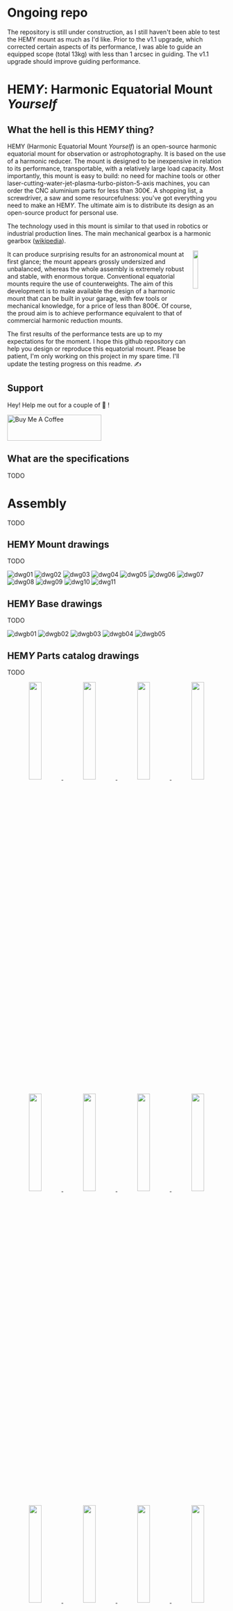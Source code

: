 
# Ongoing repo
The repository is still under construction, as I still haven't been able to test the HEMY mount as much as I'd like. Prior to the v1.1 upgrade, which corrected certain aspects of its performance, I was able to guide an equipped scope (total 13kg) with less than 1 arcsec in guiding. The v1.1 upgrade should improve guiding performance.

# HEM*Y*: Harmonic Equatorial Mount *Yourself*
## What the hell is this HEM*Y* thing?

HEMY (Harmonic Equatorial Mount *Yourself*) is an open-source harmonic equatorial mount for observation or astrophotography. It is based on the use of a harmonic reducer. The mount is designed to be inexpensive in relation to its performance, transportable, with a relatively large load capacity. Most importantly, this mount is easy to build: no need for machine tools or other laser-cutting-water-jet-plasma-turbo-piston-5-axis machines, you can order the CNC aluminium parts for less than 300€. A shopping list, a screwdriver, a saw and some resourcefulness: you've got everything you need to make an HEM*Y*. The ultimate aim is to distribute its design as an open-source product for personal use.

The technology used in this mount is similar to that used in robotics or industrial production lines. The main mechanical gearbox is a harmonic gearbox ([wikipedia](https://en.wikipedia.org/wiki/Strain_wave_gearing)). 

<img align="right" src="https://upload.wikimedia.org/wikipedia/commons/thumb/2/21/HarmonicDriveAni.gif/240px-HarmonicDriveAni.gif" width="15%">

It can produce surprising results for an astronomical mount at first glance; the mount appears grossly undersized and unbalanced, whereas the whole assembly is extremely robust and stable, with enormous torque.
Conventional equatorial mounts require the use of counterweights. The aim of this development is to make available the design of a harmonic mount that can be built in your garage, with few tools or mechanical knowledge, for a price of less than 800€. Of course, the proud aim is to achieve performance equivalent to that of commercial harmonic reduction mounts.


The first results of the performance tests are up to my expectations for the moment. I hope this github repository can help you design or reproduce this equatorial mount. Please be patient, I'm only working on this project in my spare time. I'll update the testing progress on this readme. ✍️

## Support

Hey! Help me out for a couple of :beers: !

<a href="https://www.buymeacoffee.com/polvinc" target="_blank"><img src="https://cdn.buymeacoffee.com/buttons/v2/default-green.png" alt="Buy Me A Coffee" style="height: 60px !important;width: 217px !important;" ></a>

## What are the specifications

TODO

# Assembly

TODO

## HEM*Y* Mount drawings
TODO

![dwg01](drawings/v1.1/jpg/HEMY_v1.1_mount_drawing_00001.jpeg)
![dwg02](drawings/v1.1/jpg/HEMY_v1.1_mount_drawing_00002.jpeg)
![dwg03](drawings/v1.1/jpg/HEMY_v1.1_mount_drawing_00003.jpeg)
![dwg04](drawings/v1.1/jpg/HEMY_v1.1_mount_drawing_00004.jpeg)
![dwg05](drawings/v1.1/jpg/HEMY_v1.1_mount_drawing_00005.jpeg)
![dwg06](drawings/v1.1/jpg/HEMY_v1.1_mount_drawing_00006.jpeg)
![dwg07](drawings/v1.1/jpg/HEMY_v1.1_mount_drawing_00007.jpeg)
![dwg08](drawings/v1.1/jpg/HEMY_v1.1_mount_drawing_00008.jpeg)
![dwg09](drawings/v1.1/jpg/HEMY_v1.1_mount_drawing_00009.jpeg)
![dwg10](drawings/v1.1/jpg/HEMY_v1.1_mount_drawing_00010.jpeg)
![dwg11](drawings/v1.1/jpg/HEMY_v1.1_mount_drawing_00011.jpeg)


## HEM*Y* Base drawings
TODO

![dwgb01](drawings/v1.1/jpg/HEMY_v1.1_base_drawing_00001.jpeg)
![dwgb02](drawings/v1.1/jpg/HEMY_v1.1_base_drawing_00002.jpeg)
![dwgb03](drawings/v1.1/jpg/HEMY_v1.1_base_drawing_00003.jpeg)
![dwgb04](drawings/v1.1/jpg/HEMY_v1.1_base_drawing_00004.jpeg)
![dwgb05](drawings/v1.1/jpg/HEMY_v1.1_base_drawing_00005.jpeg)


## HEM*Y* Parts catalog drawings
TODO
<a href="drawings/v1.1/pdf/Drawing_HEMY_Parts.pdf">
  <p align="center">
    <img src="drawings/v1.1/jpg/HEMY_v1.1_parts_drawing_00001.jpeg" width="24%">
    <img src="drawings/v1.1/jpg/HEMY_v1.1_parts_drawing_00002.jpeg" width="24%">
    <img src="drawings/v1.1/jpg/HEMY_v1.1_parts_drawing_00003.jpeg" width="24%">
    <img src="drawings/v1.1/jpg/HEMY_v1.1_parts_drawing_00004.jpeg" width="24%">
  </p> <p align="center">
    <img src="drawings/v1.1/jpg/HEMY_v1.1_parts_drawing_00005.jpeg" width="24%">
    <img src="drawings/v1.1/jpg/HEMY_v1.1_parts_drawing_00006.jpeg" width="24%">
    <img src="drawings/v1.1/jpg/HEMY_v1.1_parts_drawing_00007.jpeg" width="24%">
    <img src="drawings/v1.1/jpg/HEMY_v1.1_parts_drawing_00008.jpeg" width="24%">
  </p> <p align="center">
    <img src="drawings/v1.1/jpg/HEMY_v1.1_parts_drawing_00009.jpeg" width="24%">
    <img src="drawings/v1.1/jpg/HEMY_v1.1_parts_drawing_00010.jpeg" width="24%">
    <img src="drawings/v1.1/jpg/HEMY_v1.1_parts_drawing_00011.jpeg" width="24%">
    <img src="drawings/v1.1/jpg/HEMY_v1.1_parts_drawing_00012.jpeg" width="24%">
  </p> <p align="center">
    <img src="drawings/v1.1/jpg/HEMY_v1.1_parts_drawing_00013.jpeg" width="24%">
    <img src="drawings/v1.1/jpg/HEMY_v1.1_parts_drawing_00014.jpeg" width="24%">
    <img src="drawings/v1.1/jpg/HEMY_v1.1_parts_drawing_00015.jpeg" width="24%">
    <img src="drawings/v1.1/jpg/HEMY_v1.1_parts_drawing_00016.jpeg" width="24%">
  </p> <p align="center">
    <img src="drawings/v1.1/jpg/HEMY_v1.1_parts_drawing_00017.jpeg" width="24%">
    <img src="drawings/v1.1/jpg/HEMY_v1.1_parts_drawing_00018.jpeg" width="24%">
    <img src="drawings/v1.1/jpg/HEMY_v1.1_parts_drawing_00019.jpeg" width="24%">
    <img src="drawings/v1.1/jpg/HEMY_v1.1_parts_drawing_00020.jpeg" width="24%">
  </p>
</a>


## Please watch STEP files
## BOM
TODO


| Name | Quantity | Reference | Price € | Total (€) | Link |
| -------- | -------- | -------- | -------- | -------- | -------- |
Washer M8x10x1 | 2 | M8x10x1 | 0,02 | 0,04 | [Aliexpress](https://www.aliexpress.com/item/1005006924477321.html)
Hex Brass Male Female | 4 | M3x20x6 FM | 0,2 | 0,8 | [Aliexpress](https://www.aliexpress.com/item/1005005462128073.html)
Hex Brass Male Female | 4 | M3x25x6 FM | 0,25 | 1 | [Aliexpress](https://www.aliexpress.com/item/1005005462128073.html)
Brass Standoffs Hex | 4 | M3x8 FF | 0,08 | 0,32 | [Aliexpress](https://www.aliexpress.com/item/1005006049595637.html)
Stainless Steel Cylindrical Locating Dowel | 2 | M8x45mm | 1,5 | 3 | [Aliexpress](https://www.aliexpress.com/item/1005007181161819.html)
TA6212Z 62x74x12 | 2 | TA6212Z 62x74x12 | 5 | 10 | [Aliexpress](https://www.aliexpress.com/item/1005006993881258.html)
Stainless Steel Adjusting Shim | 10 | M8x14xThick 100pcs, Thick 0.2mm | 0,02 | 0,2 | [Aliexpress](https://www.aliexpress.com/item/1005002374937009.html)
Hexagonal socket head cap screw | 1 | M6 shoulder dia 8mm, 60mm | 1,8 | 1,8 | [Aliexpress](https://www.aliexpress.com/item/1005006435736666.html)
Adjustable Handle Lever | 1 | M6 | 1,7 | 1,7 | [Aliexpress](https://www.aliexpress.com/item/4000304505877.html)
Fixing Ring | 1 | SOH6 6x12x6mm | 1 | 1 | [Aliexpress](https://www.aliexpress.com/item/1005004569679247.html)
Clamping knob | 1 | 54mm, M6 Screw Red Thumb | 3,2 | 3,2 | [Aliexpress](https://www.aliexpress.com/item/1005005273704474.html)
Clamping knob | 2 | M6, 16mm | 1,8 | 3,6 | [Aliexpress](https://www.aliexpress.com/item/1005004015129468.html)
Clamping knob | 2 | M6, 50mm | 1,9 | 3,8 | [Aliexpress](https://www.aliexpress.com/item/1005004015129468.html)
Barrel Bolts | 1 | M6x20 | 2 | 2 | [Aliexpress](https://www.aliexpress.com/item/1005005881148659.html)
Harmonic Drive | 2 | HBS-17, Reduction ratio 100 | 70 | 140 | [Aliexpress](https://www.aliexpress.com/item/1005007101363756.html)
20x20 Alu profile | 3 | 20x20x100mm | 3,5 | 10,5 | [Aliexpress](https://www.aliexpress.com/item/1005002537611699.html)
T-nuts | 20 |  T-nut 2020 M5  | 0,07 | 1,4 | [Aliexpress](https://www.aliexpress.com/item/32964780472.html)
T-nuts | 4 |  T-nut 2020 M4 | 0,05 | 0,2 | [Aliexpress](https://www.aliexpress.com/item/32964780472.html)
Bearing  | 2 |  18307RS  | 1 | 2 | [Aliexpress](https://www.aliexpress.com/item/1005006822711801.html)
20x20 Alu profile rounded | 1 | 2020R 20x20x100mm | 1 | 1 | [Aliexpress](https://www.aliexpress.com/item/1005004571007033.html)
Nema 17 0.9° double shaft | 2 | 17HS15-1584S-MG10  | 15 | 30 | [StepperOnline](https://www.omc-stepperonline.com/fr/biaxial-nema-17-bipolaire-0-9deg-44ncm-62-48oz-in-1-68a-2-8v-42x42x48mm-4-fils-17hm19-1684d)
Nema 17 brake | 1 | SWB-01 | 34 | 34 | [StepperOnline](https://www.omc-stepperonline.com/fr/dc-frein-electromagnetique-24v-0-25nm-35-4oz-in-pour-nema-17-moteur-pas-a-pas-swb-01)
CNC parts  | 18 |  -  | 330 HT  | 330 HT  |  [JLC3DP](https://jlcpcb.com/)
Electronics TeenAstro | 1 |  - | 50 HT | 50 HT |  [JLCPCB](https://jlcpcb.com/)


## Harmonic drive
Harmonic gearboxes ([wikipedia](https://en.wikipedia.org/wiki/Strain_wave_gearing)), or more precisely strain wave gears, are a type of gear mechanism that transmits much more torque than other common gears. This is mainly due to the fact that there are many more teeth engaged at once. One of the major advantages of these gears is that they have virtually no backlash, partly because they use deformation. It's a bit like belts, which are supposed to be more or less backlash-free, but harmonic gearboxes use deformable metal spring steels, which are much better than belts.

Put another way, in the case of an astronomical mount: they can drive much heavier loads without the need for counterweights, all with a very low self-weight!

The harmonic reducer model chosen [CSF-17-100-2UH](https://harmonicdrive.de/fileadmin/user_upload/Harmonic_Drive_Gears_EN_1050860_06_2022.pdf#page=50) is the same as [Alan](https://alanz.info/posts/2022/07/diy-mount/) DIY mount. You can find lots of them on ebay. This one has a reduction ratio of 1/100. It has the good fortune to meet my requirements, and to have been tested for another equatorial mount. Why deprive yourself? According to datasheet, it can handle more than 50Nm of torque and it also has a very comfortable permissible radial load of over 70Kg.
On AliExpress, you can find [HBS-17](https://fr.aliexpress.com/item/1005007101363756.html?gatewayAdapt=glo2fra), much cheaper (used for HEMY).


TODO TeenAstro

<p align="center">
  <img src="images/OnStep_calc.png" width="96.8%">
</p>

Using [OnStep's configurator spreadsheet](http://o.baheyeldin.com:1111), I chose to drive the harmonic gearbox with a belt/pulley couple, in order to achieve good tracking resolution, a good slew rate and a good number of steps/deg. The reduction ratio is 1/5 on RA, and 1/3 on DEC.
